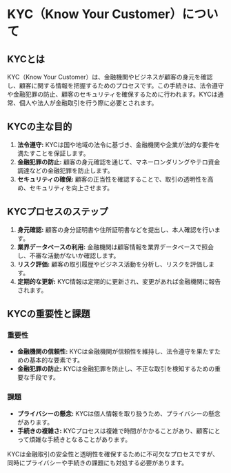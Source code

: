 # KYC（Know Your Customer）について

## KYCとは

KYC（Know Your Customer）は、金融機関やビジネスが顧客の身元を確認し、顧客に関する情報を把握するためのプロセスです。この手続きは、法令遵守や金融犯罪の防止、顧客のセキュリティを確保するために行われます。KYCは通常、個人や法人が金融取引を行う際に必要とされます。

## KYCの主な目的

1. **法令遵守:** KYCは国や地域の法令に基づき、金融機関や企業が法的な要件を満たすことを保証します。
2. **金融犯罪の防止:** 顧客の身元確認を通じて、マネーロンダリングやテロ資金調達などの金融犯罪を防止します。
3. **セキュリティの確保:** 顧客の正当性を確認することで、取引の透明性を高め、セキュリティを向上させます。

## KYCプロセスのステップ

1. **身元確認:** 顧客の身分証明書や住所証明書などを提出し、本人確認を行います。
2. **業界データベースの利用:** 金融機関は顧客情報を業界データベースで照会し、不審な活動がないか確認します。
3. **リスク評価:** 顧客の取引履歴やビジネス活動を分析し、リスクを評価します。
4. **定期的な更新:** KYC情報は定期的に更新され、変更があれば金融機関に報告されます。

## KYCの重要性と課題

### 重要性

- **金融機関の信頼性:** KYCは金融機関が信頼性を維持し、法令遵守を果たすための基本的な要素です。
- **金融犯罪の防止:** KYCは金融犯罪を防止し、不正な取引を検知するための重要な手段です。

### 課題

- **プライバシーの懸念:** KYCは個人情報を取り扱うため、プライバシーの懸念があります。
- **手続きの複雑さ:** KYCプロセスは複雑で時間がかかることがあり、顧客にとって煩雑な手続きとなることがあります。

KYCは金融取引の安全性と透明性を確保するために不可欠なプロセスですが、同時にプライバシーや手続きの課題にも対処する必要があります。
